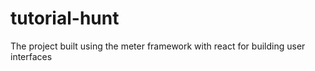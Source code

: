 # tutorial-hunt
The project built using the meter framework with react for building user interfaces
